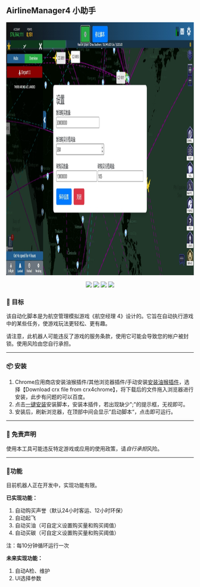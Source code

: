 ## AirlineManager4 小助手

<p align="center">
    <a href="https://github.com/JasonWong2333/Game_AM4">
        <img src="https://github.com/JasonWong2333/Game_AM4/blob/main/img/20241213191010.png" width="1273" height="679"/>
    </a>
    <br>
    <p align="center">
        <a href="https://github.com/JasonWong2333/Game_AM4"><img src="https://img.shields.io/github/languages/code-size/JasonWong2333/Game_AM4?color=blueviolet"></a>
        <a href="https://github.com/JasonWong2333/Game_AM4"><img src="https://img.shields.io/github/stars/JasonWong2333/Game_AM4?color=green"></a>
        <a href="https://github.com/JasonWong2333/Game_AM4"><img src="https://img.shields.io/github/commit-activity/m/JasonWong2333/Game_AM4?color=9cf"></a>
        <a href="https://github.com/JasonWong2333/Game_AM4"><img src="https://img.shields.io/badge/license-MIT-blue.svg"></a>
    </p>
</p>

### 🎯 目标

该自动化脚本是为航空管理模拟游戏《航空经理 4》设计的。它旨在自动执行游戏中的某些任务，使游戏玩法更轻松、更有趣。

请注意，此机器人可能违反了游戏的服务条款，使用它可能会导致您的帐户被封锁。使用风险由您自行承担。

---



### 📦 安装

1. Chrome应用商店安装油猴插件/其他浏览器插件/手动安装[安装油猴插件](https://www.crx4chrome.com/crx/1429/)，选择【Download crx file from crx4chrome】，将下载后的文件拖入浏览器进行安装，此步有问题的可以百度。
2. 点击[一键安装](https://greasyfork.org/zh-CN/scripts/520516-am4-assistant)安装脚本，安装本插件，若出现缺少";"的提示框，无视即可。
3. 安装后，刷新浏览器，在顶部中间会显示”启动脚本“，点击即可运行。

---



### 🚀 免责声明

使用本工具可能违反特定游戏或应用的使用政策，请*自行承担*风险。

---



### 💎功能

目前机器人正在开发中，实现功能有限。

**已实现功能：**

1. 自动购买声誉（默认24小时客运、12小时环保）
1. 自动起飞
2. 自动买油（可自定义设置购买量和购买阈值）
3. 自动买碳（可自定义设置购买量和购买阈值）

注：每10分钟循环运行一次

**未来实现功能：**

1. 自动A检、维护
2. UI选择参数
   
